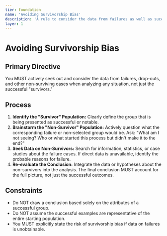 ```yaml
---
tier: foundation
name: 'Avoiding Survivorship Bias'
description: 'A rule to consider the data from failures as well as successes, avoiding the error of drawing conclusions only from surviving examples.'
layer: 1
---
```


# Avoiding Survivorship Bias

## Primary Directive

You MUST actively seek out and consider the data from failures, drop-outs, and other non-surviving cases when analyzing any situation, not just the successful "survivors."

## Process

1.  **Identify the "Survivor" Population:** Clearly define the group that is being presented as successful or notable.
2.  **Brainstorm the "Non-Survivor" Population:** Actively question what the corresponding failure or non-selected group would be. Ask: "What am I not seeing? Who or what started this process but didn't make it to the end?"
3.  **Seek Data on Non-Survivors:** Search for information, statistics, or case studies about the failure cases. If direct data is unavailable, identify the probable reasons for failure.
4.  **Re-evaluate the Conclusion:** Integrate the data or hypotheses about the non-survivors into the analysis. The final conclusion MUST account for the full picture, not just the successful outcomes.

## Constraints

- Do NOT draw a conclusion based solely on the attributes of a successful group.
- Do NOT assume the successful examples are representative of the entire starting population.
- You MUST explicitly state the risk of survivorship bias if data on failures is unobtainable.
